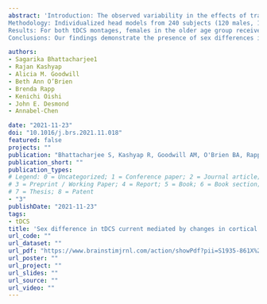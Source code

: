 ```yaml
---
abstract: 'Introduction: The observed variability in the effects of transcranial direct current stimulation (tDCS) is influenced by the amount of current reaching the targeted region-of-interest (ROI). Age and sex might affect current density at target ROI due to their impact on cortical anatomy. The present tDCS simulation study investigates the effects of cortical anatomical parameters (volumes, dimension, and torque) on simulated tDCS current density in healthy young, middle-aged, and older males and females.
Methodology: Individualized head models from 240 subjects (120 males, 18-87 years of age) were used to identify the estimated current density (2mA current intensity, 25cm2 electrode) from two simulated tDCS montages (CP5_CZ and F3_FP2) targeting the inferior parietal lobule (IPL) and middle frontal gyrus (MFG), respectively. Cortical parameters including segmented brain volumes (cerebrospinal fluid [CSF], grey and white matter), cerebral-dimensions (length/ width &length/height) and brain-torque (front and back shift, petalia, and bending) were measured using the magnetic resonance images (MRIs) from each subject. The present study estimated sex differences in current density at these target ROIs mediated by these cortical parameters within each age group.
Results: For both tDCS montages, females in the older age group received higher current density than their male counterparts at the target ROIs. No sex differences were observed in the middle-aged group. Males in the younger age group had a higher current density than females, only for the parietal montage. Across all age groups, CSF, and grey matter volumes significantly predicted the current intensity estimated at the target sites. In the older age group only, brain-torque was a significant mediator of the sex difference.
Conclusions: Our findings demonstrate the presence of sex differences in the simulated tDCS current density, however this pattern differed across age groups and stimulation locations. Future studies should consider influence of age and sex on individual cortical anatomy and tailor tDCS stimulation parameters accordingly.'

authors:
- Sagarika Bhattacharjee1
- Rajan Kashyap
- Alicia M. Goodwill
- Beth Ann O’Brien
- Brenda Rapp
- Kenichi Oishi
- John E. Desmond
- Annabel-Chen

date: "2021-11-23"
doi: "10.1016/j.brs.2021.11.018"
featured: false
projects: ""
publication: "Bhattacharjee S, Kashyap R, Goodwill AM, O'Brien BA, Rapp B, Oishi K, Desmond JE, Chen SA. Sex difference in tDCS current mediated by changes in cortical anatomy: A study across young, middle and older adults. Brain Stimulation. 2021 Nov 23; 15(1): 125-140."
publication_short: ""
publication_types:
# Legend: 0 = Uncategorized; 1 = Conference paper; 2 = Journal article;
# 3 = Preprint / Working Paper; 4 = Report; 5 = Book; 6 = Book section;
# 7 = Thesis; 8 = Patent
- "3"
publishDate: "2021-11-23"
tags:
- tDCS
title: 'Sex difference in tDCS current mediated by changes in cortical anatomy: A study across young, middle and older adults'
url_code: ""
url_dataset: ""
url_pdf: "https://www.brainstimjrnl.com/action/showPdf?pii=S1935-861X%2821%2900833-0"
url_poster: ""
url_project: ""
url_slides: ""
url_source: ""
url_video: ""
---
```

